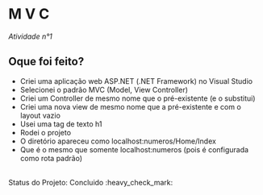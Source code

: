<h1> M V C </h1>
<i> Atividade n°1 </i>
<br>
<h2> Oque foi feito? </h2>
<ul>
  <li>Criei uma aplicação web ASP.NET (.NET Framework) no Visual Studio</li>
  <li>Selecionei o padrão MVC (Model, View Controller)</li>
  <li>Criei um Controller de mesmo nome que o pré-existente (e o substitui)</li>
  <li>Criei uma nova view de mesmo nome que a pré-existente e com o layout vazio</li>
  <li>Usei uma tag de texto h1</li>
  <li>Rodei o projeto</li>
  <li>O diretório apareceu como localhost:numeros/Home/Index</li>
  <li>Que é o mesmo que somente localhost:numeros (pois é configurada como rota padrão)</li>
</ul>
<br>
Status do Projeto: Concluido :heavy_check_mark:
